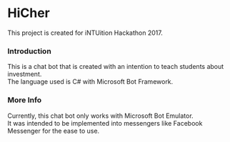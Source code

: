 # HiCher
This project is created for iNTUition Hackathon 2017.


### Introduction
This is a chat bot that is created with an intention to teach students about investment. </br>
The language used is C# with Microsoft Bot Framework.


### More Info
Currently, this chat bot only works with Microsoft Bot Emulator. </br>
It was intended to be implemented into messengers like Facebook Messenger for the ease to use.
